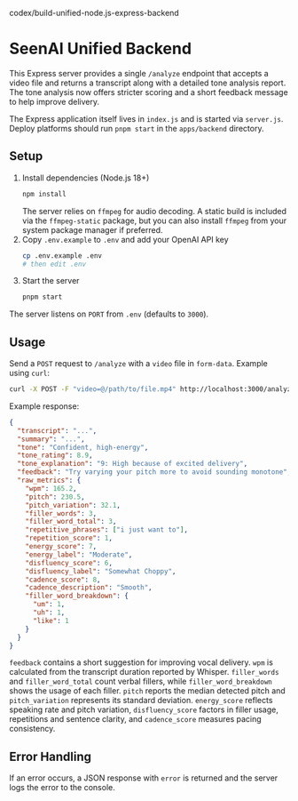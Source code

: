 codex/build-unified-node.js-express-backend
# SeenAI Unified Backend

This Express server provides a single `/analyze` endpoint that accepts a video file and returns a transcript along with a detailed tone analysis report. The tone analysis now offers stricter scoring and a short feedback message to help improve delivery.

The Express application itself lives in `index.js` and is started via `server.js`. Deploy platforms should run `pnpm start` in the `apps/backend` directory.

## Setup

1. Install dependencies (Node.js 18+)
   ```bash
   npm install
   ```
   The server relies on `ffmpeg` for audio decoding. A static build is
   included via the `ffmpeg-static` package, but you can also install
   `ffmpeg` from your system package manager if preferred.
2. Copy `.env.example` to `.env` and add your OpenAI API key
   ```bash
   cp .env.example .env
   # then edit .env
   ```
3. Start the server
   ```bash
   pnpm start
   ```
   
The server listens on `PORT` from `.env` (defaults to `3000`).

## Usage

Send a `POST` request to `/analyze` with a `video` file in `form-data`.
Example using `curl`:

```bash
curl -X POST -F "video=@/path/to/file.mp4" http://localhost:3000/analyze
```

Example response:
```json
{
  "transcript": "...",
  "summary": "...",
  "tone": "Confident, high-energy",
  "tone_rating": 8.9,
  "tone_explanation": "9: High because of excited delivery",
  "feedback": "Try varying your pitch more to avoid sounding monotone",
  "raw_metrics": {
    "wpm": 165.2,
    "pitch": 230.5,
    "pitch_variation": 32.1,
    "filler_words": 3,
    "filler_word_total": 3,
    "repetitive_phrases": ["i just want to"],
    "repetition_score": 1,
    "energy_score": 7,
    "energy_label": "Moderate",
    "disfluency_score": 6,
    "disfluency_label": "Somewhat Choppy",
    "cadence_score": 8,
    "cadence_description": "Smooth",
    "filler_word_breakdown": {
      "um": 1,
      "uh": 1,
      "like": 1
    }
  }
}
```
`feedback` contains a short suggestion for improving vocal delivery. `wpm` is calculated from the transcript duration reported by Whisper. `filler_words` and `filler_word_total` count verbal fillers, while `filler_word_breakdown` shows the usage of each filler. `pitch` reports the median detected pitch and `pitch_variation` represents its standard deviation. `energy_score` reflects speaking rate and pitch variation, `disfluency_score` factors in filler usage, repetitions and sentence clarity, and `cadence_score` measures pacing consistency.

## Error Handling
If an error occurs, a JSON response with `error` is returned and the server logs the error to the console.

